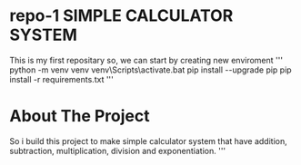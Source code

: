 # repo-1 SIMPLE CALCULATOR SYSTEM

This is my first repositary
so, we can start by creating new enviroment
'''
python -m venv venv
venv\Scripts\activate.bat
pip install --upgrade pip
pip install -r requirements.txt
'''

# About The Project

So i build this project to make simple calculator system that have addition, subtraction, multiplication, division and exponentiation.
'''

